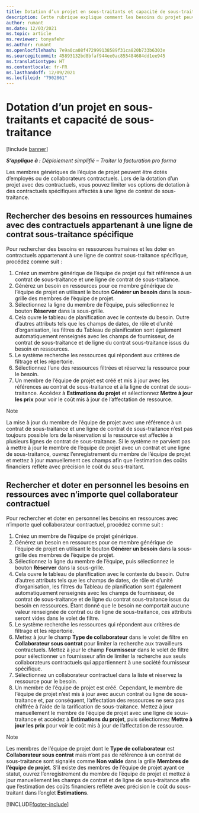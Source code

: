 ```yaml
---
title: Dotation d’un projet en sous-traitants et capacité de sous-traitance
description: Cette rubrique explique comment les besoins du projet peuvent être satisfaits à l’aide de collaborateurs contractuels ou d’une capacité sous-traitée dans Microsoft Dynamics 365 Project Operations.
author: rumant
ms.date: 12/03/2021
ms.topic: article
ms.reviewer: tonyafehr
ms.author: rumant
ms.openlocfilehash: 7e9a0ca08f472999138589f31ca820b733b6303e
ms.sourcegitcommit: 45893132bd8bfaf944ee0ac855484684dd1ee945
ms.translationtype: HT
ms.contentlocale: fr-FR
ms.lasthandoff: 12/09/2021
ms.locfileid: "7902861"
---
```

# <a name="staffing-a-project-with-contract-workers-and-subcontracted-capacity"></a>Dotation d’un projet en sous-traitants et capacité de sous-traitance

[!include [banner](../../includes/dataverse-preview.md)]

_**S’applique à :** Déploiement simplifié – Traiter la facturation pro forma_

Les membres génériques de l’équipe de projet peuvent être dotés d’employés ou de collaborateurs contractuels. Lors de la dotation d’un projet avec des contractuels, vous pouvez limiter vos options de dotation à des contractuels spécifiques affectés à une ligne de contrat de sous-traitance. 

## <a name="search-for-staff-resource-requirements-with-contract-workers-that-belong-to-a-specific-subcontract-line"></a>Rechercher des besoins en ressources humaines avec des contractuels appartenant à une ligne de contrat sous-traitance spécifique

Pour rechercher des besoins en ressources humaines et les doter en contractuels appartenant à une ligne de contrat sous-traitance spécifique, procédez comme suit :

1. Créez un membre générique de l’équipe de projet qui fait référence à un contrat de sous-traitance et une ligne de contrat de sous-traitance.
2. Générez un besoin en ressources pour ce membre générique de l’équipe de projet en utilisant le bouton **Générer un besoin** dans la sous-grille des membres de l’équipe de projet.
3. Sélectionnez la ligne du membre de l’équipe, puis sélectionnez le bouton **Réserver** dans la sous-grille. 
4. Cela ouvre le tableau de planification avec le contexte du besoin. Outre d’autres attributs tels que les champs de dates, de rôle et d’unité d’organisation, les filtres du Tableau de planification sont également automatiquement renseignés avec les champs de fournisseur, de contrat de sous-traitance et de ligne du contrat sous-traitance issus du besoin en ressources.
5. Le système recherche les ressources qui répondent aux critères de filtrage et les répertorie. 
6. Sélectionnez l’une des ressources filtrées et réservez la ressource pour le besoin. 
7. Un membre de l’équipe de projet est créé et mis à jour avec les références au contrat de sous-traitance et à la ligne de contrat de sous-traitance. Accédez à **Estimations du projet** et sélectionnez **Mettre à jour les prix** pour voir le coût mis à jour de l’affectation de ressource. 

> [!NOTE]
> La mise à jour du membre de l’équipe de projet avec une référence à un contrat de sous-traitance et une ligne de contrat de sous-traitance n’est pas toujours possible lors de la réservation si la ressource est affectée à plusieurs lignes de contrat de sous-traitance. Si le système ne parvient pas à mettre à jour le membre de l’équipe de projet avec un contrat et une ligne de sous-traitance, ouvrez l’enregistrement du membre de l’équipe de projet et mettez à jour manuellement ces champs afin que l’estimation des coûts financiers reflète avec précision le coût du sous-traitant.

## <a name="search-for-and-staff-resource-requirements-with-any-contract-worker"></a>Rechercher et doter en personnel les besoins en ressources avec n’importe quel collaborateur contractuel

Pour rechercher et doter en personnel les besoins en ressources avec n’importe quel collaborateur contractuel, procédez comme suit :

1. Créez un membre de l’équipe de projet générique.
2. Générez un besoin en ressources pour ce membre générique de l’équipe de projet en utilisant le bouton **Générer un besoin** dans la sous-grille des membres de l’équipe de projet.
3. Sélectionnez la ligne du membre de l’équipe, puis sélectionnez le bouton **Réserver** dans la sous-grille. 
4. Cela ouvre le tableau de planification avec le contexte du besoin. Outre d’autres attributs tels que les champs de dates, de rôle et d’unité d’organisation, les filtres du Tableau de planification sont également automatiquement renseignés avec les champs de fournisseur, de contrat de sous-traitance et de ligne du contrat sous-traitance issus du besoin en ressources. Étant donné que le besoin ne comportait aucune valeur renseignée de contrat ou de ligne de sous-traitance, ces attributs seront vides dans le volet de filtre.
5. Le système recherche les ressources qui répondent aux critères de filtrage et les répertorie.
6. Mettez à jour le champ **Type de collaborateur** dans le volet de filtre en **Collaborateur sous contrat** pour limiter la recherche aux travailleurs contractuels. Mettez à jour le champ **Fournisseur** dans le volet de filtre pour sélectionner un fournisseur afin de limiter la recherche aux seuls collaborateurs contractuels qui appartiennent à une société fournisseur spécifique.
7. Sélectionnez un collaborateur contractuel dans la liste et réservez la ressource pour le besoin.
8. Un membre de l’équipe de projet est créé. Cependant, le membre de l’équipe de projet n’est mis à jour avec aucun contrat ou ligne de sous-traitance et, par conséquent, l’affectation des ressources ne sera pas chiffrée à l’aide de la tarification de sous-traitance. Mettez à jour manuellement le membre de l’équipe de projet avec une ligne de sous-traitance et accédez à **Estimations du projet**, puis sélectionnez **Mettre à jour les prix** pour voir le coût mis à jour de l’affectation de ressource.

> [!NOTE]
> Les membres de l’équipe de projet dont le **Type de collaborateur** est **Collaborateur sous contrat** mais n’ont pas de référence à un contrat de sous-traitance sont signalés comme **Non valide** dans la grille **Membres de l’équipe de projet**. S’il existe des membres de l’équipe de projet ayant ce statut, ouvrez l’enregistrement du membre de l’équipe de projet et mettez à jour manuellement les champs de contrat et de ligne de sous-traitance afin que l’estimation des coûts financiers reflète avec précision le coût du sous-traitant dans l’onglet **Estimations**. 


[!INCLUDE[footer-include](../../includes/footer-banner.md)]
